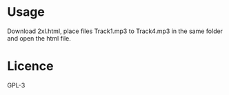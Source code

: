 # Usage
Download 2xl.html, place files Track1.mp3 to Track4.mp3 in the same folder and open the html file.

# Licence 
GPL-3
